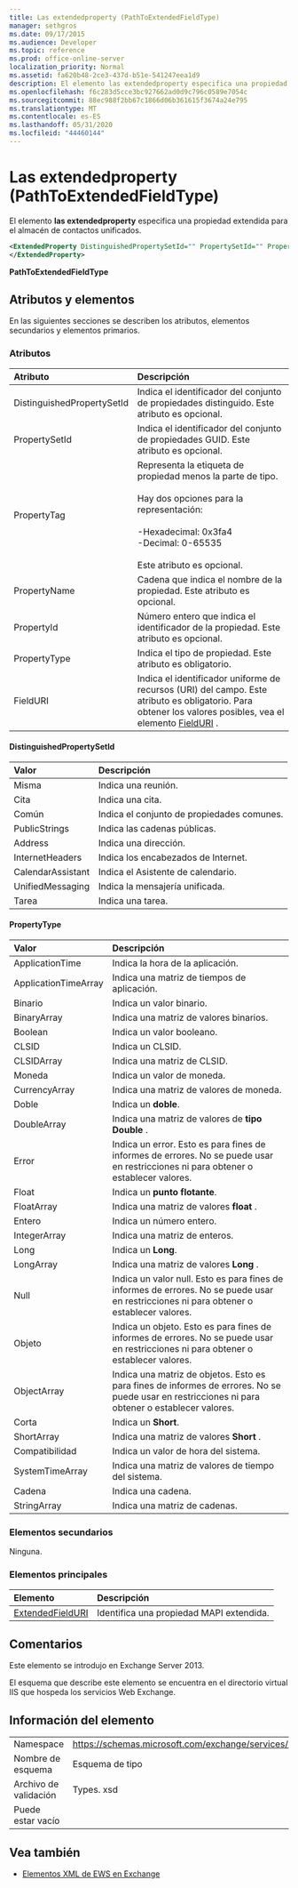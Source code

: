 ```yaml
---
title: Las extendedproperty (PathToExtendedFieldType)
manager: sethgros
ms.date: 09/17/2015
ms.audience: Developer
ms.topic: reference
ms.prod: office-online-server
localization_priority: Normal
ms.assetid: fa620b48-2ce3-437d-b51e-541247eea1d9
description: El elemento las extendedproperty especifica una propiedad extendida para el almacén de contactos unificados.
ms.openlocfilehash: f6c283d5cce3bc927662ad0d9c796c0589e7054c
ms.sourcegitcommit: 88ec988f2bb67c1866d06b361615f3674a24e795
ms.translationtype: MT
ms.contentlocale: es-ES
ms.lasthandoff: 05/31/2020
ms.locfileid: "44460144"
---
```

# <a name="extendedproperty-pathtoextendedfieldtype"></a>Las extendedproperty (PathToExtendedFieldType)

El elemento **las extendedproperty** especifica una propiedad extendida para el almacén de contactos unificados. 
  
```xml
<ExtendedProperty DistinguishedPropertySetId="" PropertySetId="" PropertyTag="" PropertyName="" PropertyId="" PropertyType="" FieldURI="">
</ExtendedProperty>
```

**PathToExtendedFieldType**

## <a name="attributes-and-elements"></a>Atributos y elementos

En las siguientes secciones se describen los atributos, elementos secundarios y elementos primarios.
  
### <a name="attributes"></a>Atributos

|**Atributo**|**Descripción**|
|:-----|:-----|
|DistinguishedPropertySetId  <br/> |Indica el identificador del conjunto de propiedades distinguido. Este atributo es opcional.  <br/> |
|PropertySetId  <br/> |Indica el identificador del conjunto de propiedades GUID. Este atributo es opcional.  <br/> |
|PropertyTag  <br/> | Representa la etiqueta de propiedad menos la parte de tipo.<br/><br/>Hay dos opciones para la representación:  <br/><br/>-Hexadecimal: 0x3fa4  <br/>-Decimal: 0-65535<br/><br/>  Este atributo es opcional.  <br/> |
|PropertyName  <br/> |Cadena que indica el nombre de la propiedad. Este atributo es opcional.  <br/> |
|PropertyId  <br/> |Número entero que indica el identificador de la propiedad. Este atributo es opcional.  <br/> |
|PropertyType  <br/> |Indica el tipo de propiedad. Este atributo es obligatorio.  <br/> |
|FieldURI  <br/> |Indica el identificador uniforme de recursos (URI) del campo. Este atributo es obligatorio. Para obtener los valores posibles, vea el elemento [FieldURI](fielduri.md) .  <br/> |
   
#### <a name="distinguishedpropertysetid"></a>DistinguishedPropertySetId

|**Valor**|**Descripción**|
|:-----|:-----|
|Misma  <br/> |Indica una reunión.  <br/> |
|Cita  <br/> |Indica una cita.  <br/> |
|Común  <br/> |Indica el conjunto de propiedades comunes.  <br/> |
|PublicStrings  <br/> |Indica las cadenas públicas.  <br/> |
|Address  <br/> |Indica una dirección.  <br/> |
|InternetHeaders  <br/> |Indica los encabezados de Internet.  <br/> |
|CalendarAssistant  <br/> |Indica el Asistente de calendario.  <br/> |
|UnifiedMessaging  <br/> |Indica la mensajería unificada.  <br/> |
|Tarea  <br/> |Indica una tarea.  <br/> |
   
#### <a name="propertytype"></a>PropertyType

|**Valor**|**Descripción**|
|:-----|:-----|
|ApplicationTime  <br/> |Indica la hora de la aplicación.  <br/> |
|ApplicationTimeArray  <br/> |Indica una matriz de tiempos de aplicación.  <br/> |
|Binario  <br/> |Indica un valor binario.  <br/> |
|BinaryArray  <br/> |Indica una matriz de valores binarios.  <br/> |
|Boolean  <br/> |Indica un valor booleano.  <br/> |
|CLSID  <br/> |Indica un CLSID.  <br/> |
|CLSIDArray  <br/> |Indica una matriz de CLSID.  <br/> |
|Moneda  <br/> |Indica un valor de moneda.  <br/> |
|CurrencyArray  <br/> |Indica una matriz de valores de moneda.  <br/> |
|Doble  <br/> |Indica un **doble**.  <br/> |
|DoubleArray  <br/> |Indica una matriz de valores de **tipo Double** .  <br/> |
|Error  <br/> |Indica un error. Esto es para fines de informes de errores. No se puede usar en restricciones ni para obtener o establecer valores.  <br/> |
|Float  <br/> |Indica un **punto flotante**.  <br/> |
|FloatArray  <br/> |Indica una matriz de valores **float** .  <br/> |
|Entero  <br/> |Indica un número entero.  <br/> |
|IntegerArray  <br/> |Indica una matriz de enteros.  <br/> |
|Long  <br/> |Indica un **Long**.  <br/> |
|LongArray  <br/> |Indica una matriz de valores **Long** .  <br/> |
|Null  <br/> |Indica un valor null. Esto es para fines de informes de errores. No se puede usar en restricciones ni para obtener o establecer valores.  <br/> |
|Objeto  <br/> |Indica un objeto. Esto es para fines de informes de errores. No se puede usar en restricciones ni para obtener o establecer valores.  <br/> |
|ObjectArray  <br/> |Indica una matriz de objetos. Esto es para fines de informes de errores. No se puede usar en restricciones ni para obtener o establecer valores.  <br/> |
|Corta  <br/> |Indica un **Short**.  <br/> |
|ShortArray  <br/> |Indica una matriz de valores **Short** .  <br/> |
|Compatibilidad  <br/> |Indica un valor de hora del sistema.  <br/> |
|SystemTimeArray  <br/> |Indica una matriz de valores de tiempo del sistema.  <br/> |
|Cadena  <br/> |Indica una cadena.  <br/> |
|StringArray  <br/> |Indica una matriz de cadenas.  <br/> |
   
### <a name="child-elements"></a>Elementos secundarios

Ninguna.
  
### <a name="parent-elements"></a>Elementos principales

|**Elemento**|**Descripción**|
|:-----|:-----|
|[ExtendedFieldURI](extendedfielduri.md) <br/> |Identifica una propiedad MAPI extendida.  <br/> |
   
## <a name="remarks"></a>Comentarios

Este elemento se introdujo en Exchange Server 2013.
  
El esquema que describe este elemento se encuentra en el directorio virtual IIS que hospeda los servicios Web Exchange.
  
## <a name="element-information"></a>Información del elemento

|||
|:-----|:-----|
|Namespace  <br/> |https://schemas.microsoft.com/exchange/services/2006/types  <br/> |
|Nombre de esquema  <br/> |Esquema de tipo  <br/> |
|Archivo de validación  <br/> |Types. xsd  <br/> |
|Puede estar vacío  <br/> ||
   
## <a name="see-also"></a>Vea también

- [Elementos XML de EWS en Exchange](ews-xml-elements-in-exchange.md)

